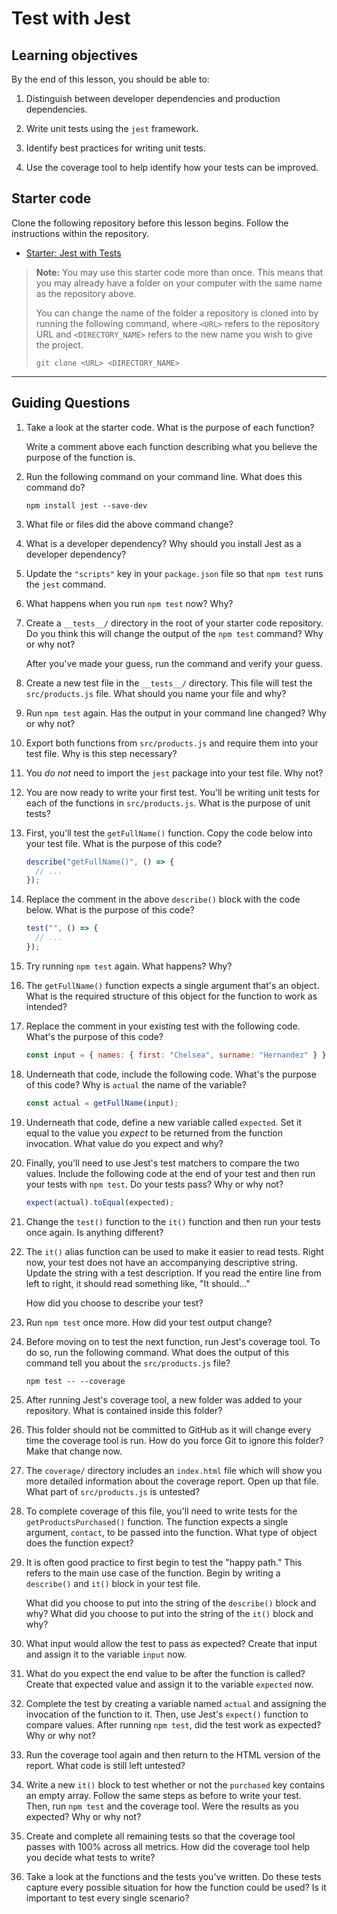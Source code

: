 # Test with Jest

## Learning objectives

By the end of this lesson, you should be able to:

1. Distinguish between developer dependencies and production dependencies.

1. Write unit tests using the `jest` framework.

1. Identify best practices for writing unit tests.

1. Use the coverage tool to help identify how your tests can be improved.

## Starter code

Clone the following repository before this lesson begins. Follow the instructions within the repository.

- [Starter: Jest with Tests](https://github.com/pursuit-curriculum-resources/starter-test-with-jest)

> **Note:** You may use this starter code more than once. This means that you may already have a folder on your computer with the same name as the repository above.
>
> You can change the name of the folder a repository is cloned into by running the following command, where `<URL>` refers to the repository URL and `<DIRECTORY_NAME>` refers to the new name you wish to give the project.
>
> ```
> git clone <URL> <DIRECTORY_NAME>
> ```

---

## Guiding Questions

1. Take a look at the starter code. What is the purpose of each function?

   Write a comment above each function describing what you believe the purpose of the function is.

1. Run the following command on your command line. What does this command do?

   ```
   npm install jest --save-dev
   ```

1. What file or files did the above command change?

1. What is a developer dependency? Why should you install Jest as a developer dependency?

1. Update the `"scripts"` key in your `package.json` file so that `npm test` runs the `jest` command.

1. What happens when you run `npm test` now? Why?

1. Create a `__tests__/` directory in the root of your starter code repository. Do you think this will change the output of the `npm test` command? Why or why not?

   After you've made your guess, run the command and verify your guess.

1. Create a new test file in the `__tests__/` directory. This file will test the `src/products.js` file. What should you name your file and why?

1. Run `npm test` again. Has the output in your command line changed? Why or why not?

1. Export both functions from `src/products.js` and require them into your test file. Why is this step necessary?

1. You _do not_ need to import the `jest` package into your test file. Why not?

1. You are now ready to write your first test. You'll be writing unit tests for each of the functions in `src/products.js`. What is the purpose of unit tests?

1. First, you'll test the `getFullName()` function. Copy the code below into your test file. What is the purpose of this code?

   ```javascript
   describe("getFullName()", () => {
     // ...
   });
   ```

1. Replace the comment in the above `describe()` block with the code below. What is the purpose of this code?

   ```javascript
   test("", () => {
     // ...
   });
   ```

1. Try running `npm test` again. What happens? Why?

1. The `getFullName()` function expects a single argument that's an object. What is the required structure of this object for the function to work as intended?

1. Replace the comment in your existing test with the following code. What's the purpose of this code?

   ```javascript
   const input = { names: { first: "Chelsea", surname: "Hernandez" } };
   ```

1. Underneath that code, include the following code. What's the purpose of this code? Why is `actual` the name of the variable?

   ```javascript
   const actual = getFullName(input);
   ```

1. Underneath that code, define a new variable called `expected`. Set it equal to the value you _expect_ to be returned from the function invocation. What value do you expect and why?

1. Finally, you'll need to use Jest's test matchers to compare the two values. Include the following code at the end of your test and then run your tests with `npm test`. Do your tests pass? Why or why not?

   ```javascript
   expect(actual).toEqual(expected);
   ```

1. Change the `test()` function to the `it()` function and then run your tests once again. Is anything different?

1. The `it()` alias function can be used to make it easier to read tests. Right now, your test does not have an accompanying descriptive string. Update the string with a test description. If you read the entire line from left to right, it should read something like, "It should..."

   How did you choose to describe your test?

1. Run `npm test` once more. How did your test output change?

1. Before moving on to test the next function, run Jest's coverage tool. To do so, run the following command. What does the output of this command tell you about the `src/products.js` file?

   ```
   npm test -- --coverage
   ```

1. After running Jest's coverage tool, a new folder was added to your repository. What is contained inside this folder?

1. This folder should not be committed to GitHub as it will change every time the coverage tool is run. How do you force Git to ignore this folder? Make that change now.

1. The `coverage/` directory includes an `index.html` file which will show you more detailed information about the coverage report. Open up that file. What part of `src/products.js` is untested?

1. To complete coverage of this file, you'll need to write tests for the `getProductsPurchased()` function. The function expects a single argument, `contact`, to be passed into the function. What type of object does the function expect?

1. It is often good practice to first begin to test the "happy path." This refers to the main use case of the function. Begin by writing a `describe()` and `it()` block in your test file.

   What did you choose to put into the string of the `describe()` block and why? What did you choose to put into the string of the `it()` block and why?

1. What input would allow the test to pass as expected? Create that input and assign it to the variable `input` now.

1. What do you expect the end value to be after the function is called? Create that expected value and assign it to the variable `expected` now.

1. Complete the test by creating a variable named `actual` and assigning the invocation of the function to it. Then, use Jest's `expect()` function to compare values. After running `npm test`, did the test work as expected? Why or why not?

1. Run the coverage tool again and then return to the HTML version of the report. What code is still left untested?

1. Write a new `it()` block to test whether or not the `purchased` key contains an empty array. Follow the same steps as before to write your test. Then, run `npm test` and the coverage tool. Were the results as you expected? Why or why not?

1. Create and complete all remaining tests so that the coverage tool passes with 100% across all metrics. How did the coverage tool help you decide what tests to write?

1. Take a look at the functions and the tests you've written. Do these tests capture every possible situation for how the function could be used? Is it important to test every single scenario?
